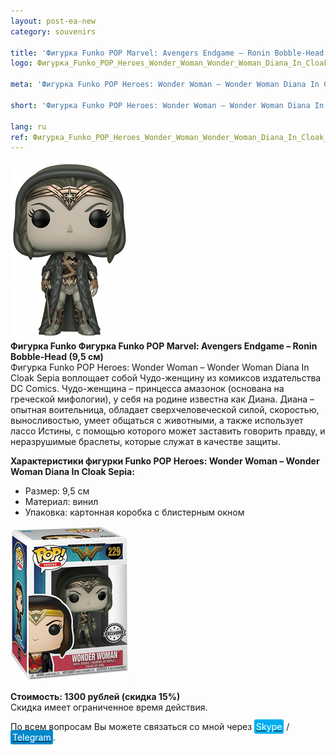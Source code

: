 ```yaml
---
layout: post-ea-new
category: souvenirs

title: 'Фигурка Funko POP Marvel: Avengers Endgame – Ronin Bobble-Head (9,5 см)'
logo: Фигурка_Funko_POP_Heroes_Wonder_Woman_Wonder_Woman_Diana_In_Cloak_Sepia_(9,5_см).png

meta: 'Фигурка Funko POP Heroes: Wonder Woman – Wonder Woman Diana In Cloak Sepia воплощает собой Чудо-женщину из комиксов издательства DC Comics. Чудо-женщина – принцесса амазонок (основана на греческой мифологии), у себя на родине известна как Диана. Диана – опытная воительница, обладает сверхчеловеческой силой, скоростью, выносливостью, умеет общаться с животными, а также использует лассо Истины, с помощью которого может заставить говорить правду, и неразрушимые браслеты, которые служат в качестве защиты.'

short: 'Фигурка Funko POP Heroes: Wonder Woman – Wonder Woman Diana In Cloak Sepia воплощает собой Чудо-женщину из комиксов издательства DC Comics.'

lang: ru
ref: Фигурка_Funko_POP_Heroes_Wonder_Woman_Wonder_Woman_Diana_In_Cloak_Sepia_(9,5_см)
---
```


<a data-fancybox="gallery" href="/img/souvenirs/Фигурка_Funko_POP_Heroes_Wonder_Woman_Wonder_Woman_Diana_In_Cloak_Sepia_(9,5_см).png"><img src="/img/souvenirs/Фигурка_Funko_POP_Heroes_Wonder_Woman_Wonder_Woman_Diana_In_Cloak_Sepia_(9,5_см).png" alt=""></a>  
**Фигурка Funko Фигурка Funko POP Marvel: Avengers Endgame – Ronin Bobble-Head (9,5 см)**  
Фигурка Funko POP Heroes: Wonder Woman – Wonder Woman Diana In Cloak Sepia воплощает собой Чудо-женщину из комиксов издательства DC Comics. Чудо-женщина – принцесса амазонок (основана на греческой мифологии), у себя на родине известна как Диана. Диана – опытная воительница, обладает сверхчеловеческой силой, скоростью, выносливостью, умеет общаться с животными, а также использует лассо Истины, с помощью которого может заставить говорить правду, и неразрушимые браслеты, которые служат в качестве защиты.

**Характеристики фигурки Funko POP Heroes: Wonder Woman – Wonder Woman Diana In Cloak Sepia:**

- Размер: 9,5 см
- Материал: винил
- Упаковка: картонная коробка с блистерным окном

<a data-fancybox="gallery" href="/img/souvenirs/Фигурка_Funko_POP_Heroes_Wonder_Woman_Wonder_Woman_Diana_In_Cloak_Sepia_(9,5_см)_1.png"><img src="/img/souvenirs/Фигурка_Funko_POP_Heroes_Wonder_Woman_Wonder_Woman_Diana_In_Cloak_Sepia_(9,5_см)_1.png" alt=""></a>

**Стоимость: 1300 рублей (скидка 15%)**  
Скидка имеет ограниченное время действия.

По всем вопросам Вы можете связаться со мной через <a href="skype:chutkoy89?call" target="_blank"><span style="background-color:#00aff0; color:white; padding:3px; border-radius: 3px">Skype</span></a> / <a href="https://t.me/chutkoy" target="_blank"><span style="background-color:#0088cc; color:white; padding:3px; border-radius: 3px">Telegram</span></a>.